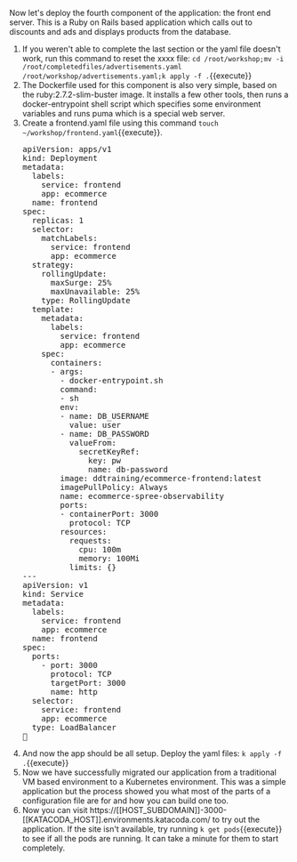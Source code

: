 Now let's deploy the fourth component of the application: the front end server. This is a Ruby on Rails based application which calls out to discounts and ads and displays products from the database. 

1.  If you weren't able to complete the last section or the yaml file doesn't work, run this command to reset the xxxx file: `cd /root/workshop;mv -i /root/completedfiles/advertisements.yaml /root/workshop/advertisements.yaml;k apply -f .`{{execute}}
2.  The Dockerfile used for this component is also very simple, based on the ruby:2.7.2-slim-buster image. It installs a few other tools, then runs a docker-entrypoint shell script which specifies some environment variables and runs puma which is a special web server. 
3.  Create a frontend.yaml file using this command `touch ~/workshop/frontend.yaml`{{execute}}.
    <pre class="file" data-target="clipboard">
    apiVersion: apps/v1
    kind: Deployment
    metadata:
      labels:
        service: frontend
        app: ecommerce
      name: frontend
    spec:
      replicas: 1
      selector:
        matchLabels:
          service: frontend
          app: ecommerce
      strategy:
        rollingUpdate:
          maxSurge: 25%
          maxUnavailable: 25%
        type: RollingUpdate
      template:
        metadata:
          labels:
            service: frontend
            app: ecommerce
        spec:
          containers:
          - args:
            - docker-entrypoint.sh
            command:
            - sh
            env:
            - name: DB_USERNAME
              value: user
            - name: DB_PASSWORD
              valueFrom:
                secretKeyRef:
                  key: pw
                  name: db-password
            image: ddtraining/ecommerce-frontend:latest
            imagePullPolicy: Always
            name: ecommerce-spree-observability
            ports:
            - containerPort: 3000
              protocol: TCP
            resources:
              requests:
                cpu: 100m
                memory: 100Mi
              limits: {}
    ---
    apiVersion: v1
    kind: Service
    metadata:
      labels:
        service: frontend
        app: ecommerce
      name: frontend
    spec:
      ports:
        - port: 3000
          protocol: TCP
          targetPort: 3000
          name: http
      selector:
        service: frontend
        app: ecommerce
      type: LoadBalancer
    </pre>
4.  And now the app should be all setup. Deploy the yaml files: `k apply -f .`{{execute}}
5.  Now we have successfully migrated our application from a traditional VM based environment to a Kubernetes environment. This was a simple application but the process showed you what most of the parts of a configuration file are for and how you can build one too. 
6.  Now you can visit https://[[HOST_SUBDOMAIN]]-3000-[[KATACODA_HOST]].environments.katacoda.com/ to try out the application. If the site isn't available, try running `k get pods`{{execute}} to see if all the pods are running. It can take a minute for them to start completely. 

